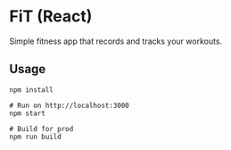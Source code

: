 # FiT (React)

Simple fitness app that records and tracks your workouts.

## Usage
```
npm install

# Run on http://localhost:3000
npm start

# Build for prod
npm run build
```
